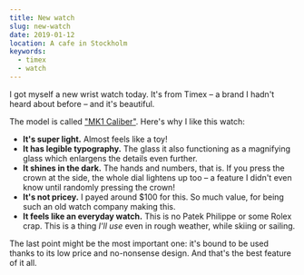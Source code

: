 ```yaml
---
title: New watch
slug: new-watch
date: 2019-01-12
location: A cafe in Stockholm
keywords:
  - timex
  - watch
---
```

I got myself a new wrist watch today. It's from Timex – a brand I hadn't heard about before – and it's beautiful.

The model is called ["MK1 Caliber"](https://www.timex.com/mk1-40mm-fabric-strap-watch/MK1-40mm-Fabric-Strap-Watch.html?dwvar_MK1-40mm-Fabric-Strap-Watch_color=Black-Black&cgid=mk1#start=1). Here's why I like this watch:

- **It's super light.** Almost feels like a toy!
- **It has legible typography.** The glass it also functioning as a magnifying glass which enlargens the details even further.
- **It shines in the dark.** The hands and numbers, that is. If you press the crown at the side, the whole dial lightens up too – a feature I didn't even know until randomly pressing the crown!
- **It's not pricey.** I payed around $100 for this. So much value, for being such an old watch company making this.
- **It feels like an everyday watch.** This is no Patek Philippe or some Rolex crap. This is a thing *I'll use* even in rough weather, while skiing or sailing.

The last point might be the most important one: it's bound to be used thanks to its low price and no-nonsense design. And that's the best feature of it all.
